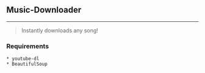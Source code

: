 ## Music-Downloader
------------------------------------------
> Instantly downloads any song! <br >
### Requirements 
```
* youtube-dl
* BeautifulSoup
```
